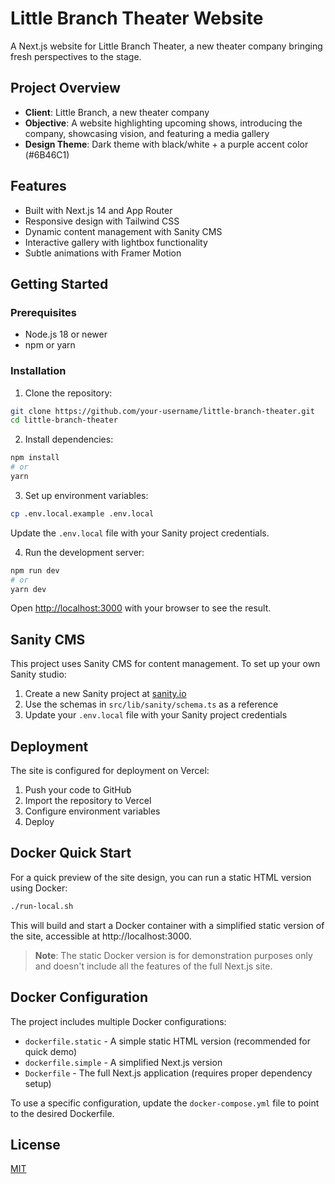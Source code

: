 # Little Branch Theater Website

A Next.js website for Little Branch Theater, a new theater company bringing fresh perspectives to the stage.

## Project Overview

- **Client**: Little Branch, a new theater company
- **Objective**: A website highlighting upcoming shows, introducing the company, showcasing vision, and featuring a media gallery
- **Design Theme**: Dark theme with black/white + a purple accent color (#6B46C1)

## Features

- Built with Next.js 14 and App Router
- Responsive design with Tailwind CSS
- Dynamic content management with Sanity CMS
- Interactive gallery with lightbox functionality
- Subtle animations with Framer Motion

## Getting Started

### Prerequisites

- Node.js 18 or newer
- npm or yarn

### Installation

1. Clone the repository:

```bash
git clone https://github.com/your-username/little-branch-theater.git
cd little-branch-theater
```

2. Install dependencies:

```bash
npm install
# or
yarn
```

3. Set up environment variables:

```bash
cp .env.local.example .env.local
```

Update the `.env.local` file with your Sanity project credentials.

4. Run the development server:

```bash
npm run dev
# or
yarn dev
```

Open [http://localhost:3000](http://localhost:3000) with your browser to see the result.

## Sanity CMS

This project uses Sanity CMS for content management. To set up your own Sanity studio:

1. Create a new Sanity project at [sanity.io](https://www.sanity.io/)
2. Use the schemas in `src/lib/sanity/schema.ts` as a reference
3. Update your `.env.local` file with your Sanity project credentials

## Deployment

The site is configured for deployment on Vercel:

1. Push your code to GitHub
2. Import the repository to Vercel
3. Configure environment variables
4. Deploy

## Docker Quick Start

For a quick preview of the site design, you can run a static HTML version using Docker:

```bash
./run-local.sh
```

This will build and start a Docker container with a simplified static version of the site, accessible at http://localhost:3000.

> **Note**: The static Docker version is for demonstration purposes only and doesn't include all the features of the full Next.js site.

## Docker Configuration

The project includes multiple Docker configurations:

- `dockerfile.static` - A simple static HTML version (recommended for quick demo)
- `dockerfile.simple` - A simplified Next.js version
- `Dockerfile` - The full Next.js application (requires proper dependency setup)

To use a specific configuration, update the `docker-compose.yml` file to point to the desired Dockerfile.

## License

[MIT](LICENSE)